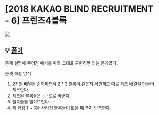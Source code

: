 # [2018 KAKAO BLIND RECRUITMENT - 6] 프렌즈4블록
![](https://user-images.githubusercontent.com/45463495/162564013-09aeb4fc-8648-420b-94e4-7b6bdb24934f.png)

## 💡 [풀이](https://seongho96.tistory.com/31)
문제 설명에 주어진 예시를 따라 그대로 구현하면 되는 문제였다.

문제 해결 방식
1. 2차원 배열을 순회하면서 2 * 2 블록이 같은지 확인하고 따로 체크 배열을 만들어 체크한다.
2. 체크된 블록들은 `'.'`으로 바꾼다.
3. 블록들을 떨어트린다.
4. 위 과정 1 ~ 3을 사라진 블록들이 없을 때 까지 반복한다.